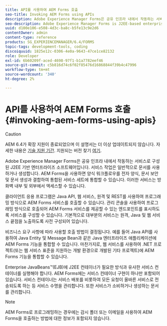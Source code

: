 ```yaml
---
title: API를 사용하여 AEM Forms 호출
seo-title: Invoking AEM Forms using APIs
description: Adobe Experience Manager Forms은 공유 인프라 내에서 작동하는 서비스로 구성된 J2EE 기반 엔터프라이즈 소프트웨어입니다. Java API, 웹 서비스, Remoting 및 REST API를 사용하여 클라이언트 애플리케이션을 사용하여 프로그래밍 방식으로 AEM Forms을 호출하는 방법을 알아봅니다.
seo-description: Adobe Experience Manager Forms is J2EE-based enterprise software that consists of services that operate within a shared infrastructure. Learn how to use client applications to invoke AEM Forms programmatically using a Java API, web services, Remoting, and REST API.
uuid: d100e106-e508-4d3c-ba8c-b5fe13c9e2d6
contentOwner: admin
content-type: reference
products: SG_EXPERIENCEMANAGER/6.4/FORMS
topic-tags: development-tools, coding
discoiquuid: 1825e12c-0306-4e0a-9643-47ce1ce82132
role: Developer
exl-id: 6b60209f-aced-4698-97f1-b1a7782eef46
source-git-commit: c5b816d74c6f02f85476d16868844f39b4c47996
workflow-type: tm+mt
source-wordcount: '340'
ht-degree: 2%

---
```


# API를 사용하여 AEM Forms 호출 {#invoking-aem-forms-using-apis}

>[!CAUTION]
>
>AEM 6.4가 확장 지원이 종료되었으며 이 설명서는 더 이상 업데이트되지 않습니다. 자세한 내용은 [기술 지원 기간](https://helpx.adobe.com/kr/support/programs/eol-matrix.html). 지원되는 버전 찾기 [여기](https://experienceleague.adobe.com/docs/).

Adobe Experience Manager Forms은 공유 인프라 내에서 작동하는 서비스로 구성된 J2EE 기반 엔터프라이즈 소프트웨어입니다. 서비스 작업은 일반적으로 문서를 사용하거나 생성합니다. AEM Forms을 사용하면 양식 워크플로우를 전자 양식, 문서 보안 및 문서 생성과 결합하여 통합된 서비스 세트에 통합할 수 있습니다. 이러한 서비스는 방화벽 내부 및 외부에서 액세스할 수 있습니다.

클라이언트 응용 프로그램은 Java API, 웹 서비스, 원격 및 REST를 사용하여 프로그래밍 방식으로 AEM Forms 서비스를 호출할 수 있습니다. 관리 콘솔을 사용하여 프로그래밍 방식으로 호출되어 AEM Forms 서비스를 제공할 수 있는 엔드포인트를 표시하도록 서비스를 구성할 수 있습니다. 기본적으로 대부분의 서비스는 원격, Java 및 웹 서비스 끝점을 노출하도록 사전 구성되어 있습니다.

비즈니스 요구 사항에 따라 사용할 호출 방법이 결정됩니다. 예를 들어 Java API를 사용하여 Java Entity 및 Message Bean과 같은 Java 엔터프라이즈 애플리케이션에 AEM Forms 기능을 통합할 수 있습니다. 마찬가지로, 웹 서비스를 사용하여 .NET 프로젝트(또는 웹 서비스 표준을 지원하는 개발 환경으로 개발된 기타 프로젝트)에 AEM Forms 기능을 통합할 수 있습니다.

Enterprise JavaBeans™(EJB)에 J2EE 컨테이너가 필요한 방식과 유사한 서비스 컨테이너를 실행해야 합니다. AEM Forms에는 서비스 컨테이너 구현이 하나만 포함되어 있습니다. 서비스 컨테이너는 서비스 배포를 비롯하여 모든 요청이 올바른 서비스로 전송되도록 하는 등 서비스 수명을 관리합니다. 또한 서비스가 소비하거나 생성하는 문서를 관리합니다.

>[!NOTE]
>
>AEM Forms로 프로그래밍하는 경우에는 감시 폴더 또는 이메일을 사용하여 AEM Forms을 호출하는 방법에 대한 정보가 포함되지 않습니다.
